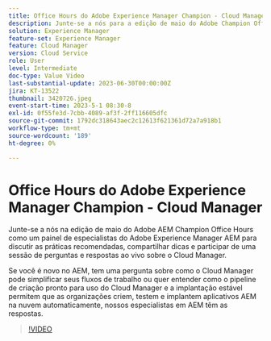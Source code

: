 ```yaml
---
title: Office Hours do Adobe Experience Manager Champion - Cloud Manager
description: Junte-se a nós para a edição de maio do Adobe Champion Office Hours como um painel de especialistas do Adobe Experience Manager AEM AEM AEM AEM discutir práticas recomendadas, compartilhar dicas e participar de uma sessão de perguntas e respostas ao vivo sobre o Cloud Manager.Se você é novo no, tenha uma dúvida sobre como o Cloud Manager pode simplificar seus fluxos de trabalho ou quiser entender como a implantação estável e o pipeline de compilação do Cloud Manager prontos para uso permitem que as organizações criem, testem e implantem aplicativos do automaticamente na nuvem, nossos especialistas em AEM têm as respostas!
solution: Experience Manager
feature-set: Experience Manager
feature: Cloud Manager
version: Cloud Service
role: User
level: Intermediate
doc-type: Value Video
last-substantial-update: 2023-06-30T00:00:00Z
jira: KT-13522
thumbnail: 3420726.jpeg
event-start-time: 2023-5-1 08:30-8
exl-id: 0f55fe3d-7cbb-4089-af3f-2ff116605dfc
source-git-commit: 1792dc318643aec2c12613f621361d72a7a918b1
workflow-type: tm+mt
source-wordcount: '189'
ht-degree: 0%

---
```


# Office Hours do Adobe Experience Manager Champion - Cloud Manager

Junte-se a nós na edição de maio do Adobe AEM Champion Office Hours como um painel de especialistas do Adobe Experience Manager AEM para discutir as práticas recomendadas, compartilhar dicas e participar de uma sessão de perguntas e respostas ao vivo sobre o Cloud Manager.

Se você é novo no AEM, tem uma pergunta sobre como o Cloud Manager pode simplificar seus fluxos de trabalho ou quer entender como o pipeline de criação pronto para uso do Cloud Manager e a implantação estável permitem que as organizações criem, testem e implantem aplicativos AEM na nuvem automaticamente, nossos especialistas em AEM têm as respostas.

>[!VIDEO](https://video.tv.adobe.com/v/3420726/?learn=on)
